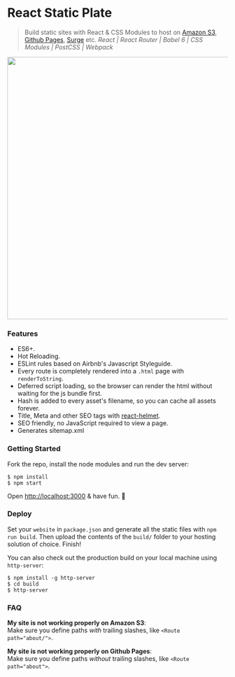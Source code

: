 # React Static Plate

> Build static sites with React & CSS Modules to host on [Amazon S3](https://aws.amazon.com/s3/), [Github Pages](https://pages.github.com/), [Surge](https://surge.sh/) etc.
> *React | React Router | Babel 6 | CSS Modules | PostCSS | Webpack*

<img src="https://cloud.githubusercontent.com/assets/9054585/17802667/d4ecfaac-661b-11e6-87f4-82dbae105371.jpg" alt="" width="600"/>

### Features

- ES6+.
- Hot Reloading.
- ESLint rules based on Airbnb's Javascript Styleguide.
- Every route is completely rendered into a `.html` page with `renderToString`.
- Deferred script loading, so the browser can render the html without waiting for the js bundle first.
- Hash is added to every asset's filename, so you can cache all assets forever.
- Title, Meta and other SEO tags with [react-helmet](https://github.com/nfl/react-helmet).
- SEO friendly, no JavaScript required to view a page.
- Generates sitemap.xml

### Getting Started

Fork the repo, install the node modules and run the dev server:

```
$ npm install
$ npm start
```

Open [http://localhost:3000](http://localhost:3000) & have fun. 🐒

### Deploy

Set your `website` in `package.json` and generate all the static files with `npm run build`. Then upload the contents of the `build/` folder to your hosting solution of choice. Finish!

You can also check out the production build on your local machine using `http-server`:

```
$ npm install -g http-server
$ cd build
$ http-server
```

### FAQ

**My site is not working properly on Amazon S3**:<br>
Make sure you define paths *with* trailing slashes, like `<Route path="about/">`.

**My site is not working properly on Github Pages**:<br>
Make sure you define paths *without* trailing slashes, like `<Route path="about">`.
